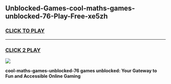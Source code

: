 
## Unblocked-Games-cool-maths-games-unblocked-76-Play-Free-xe5zh
<h3>
<a href="https://premium76.site?title=cool-maths-games-unblocked-76&ref=17A">CLICK TO PLAY</a></h3>
<hr>

<h3>
<a href="https://premium76.site?title=cool-maths-games-unblocked-76&ref=17A">CLICK 2 PLAY</a>
  
</h3>

<a href="https://premium76.site?title=cool-maths-games-unblocked-76&ref=17A"><img src="https://clearcache.store/games.png"></a>


**cool-maths-games-unblocked-76 games unblocked: Your Gateway to Fun and Accessible Online Gaming**
